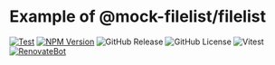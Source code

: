 # Example of @mock-filelist/filelist

[![Test](https://github.com/Myxogastria0808/mock-filelist/actions/workflows/filelist-test.yaml/badge.svg)](https://github.com/Myxogastria0808/mock-filelist/actions/workflows/filelist-test.yaml)
[![NPM Version](https://img.shields.io/npm/v/@mock-filelist/filelist.svg)](https://www.npmjs.com/package/@mock-filelist/filelist)
![GitHub Release](https://img.shields.io/github/v/release/Myxogastria0808/mock-filelist)
![GitHub License](https://img.shields.io/github/license/Myxogastria0808/mock-filelist)
![Vitest](https://img.shields.io/badge/-vitest-6e9f18?style=flat&logo=vitest&logoColor=ffffff)
[![RenovateBot](https://img.shields.io/badge/RenovateBot-1A1F6C?logo=renovate&logoColor=fff)](#)
